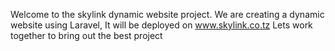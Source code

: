 Welcome to the skylink dynamic website project. We are creating a dynamic website using Laravel,
It will be deployed on www.skylink.co.tz
Lets work together to bring out the best project
